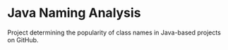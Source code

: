 # Java Naming Analysis
Project determining the popularity of class names in Java-based projects on GitHub.
